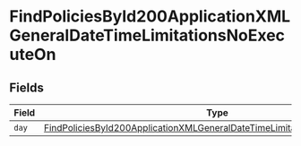 # FindPoliciesById200ApplicationXMLGeneralDateTimeLimitationsNoExecuteOn


## Fields

| Field                                                                                                                                                                             | Type                                                                                                                                                                              | Required                                                                                                                                                                          | Description                                                                                                                                                                       |
| --------------------------------------------------------------------------------------------------------------------------------------------------------------------------------- | --------------------------------------------------------------------------------------------------------------------------------------------------------------------------------- | --------------------------------------------------------------------------------------------------------------------------------------------------------------------------------- | --------------------------------------------------------------------------------------------------------------------------------------------------------------------------------- |
| `day`                                                                                                                                                                             | [FindPoliciesById200ApplicationXMLGeneralDateTimeLimitationsNoExecuteOnDay](../../models/operations/findpoliciesbyid200applicationxmlgeneraldatetimelimitationsnoexecuteonday.md) | :heavy_minus_sign:                                                                                                                                                                | N/A                                                                                                                                                                               |